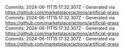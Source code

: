 Commits: 2024-06-11T15:17:32.307Z - Generated via https://github.com/marketplace/actions/artificial-grass
<br>
Commits: 2024-06-11T15:17:32.307Z - Generated via https://github.com/marketplace/actions/artificial-grass
<br>
Commits: 2024-06-11T15:17:32.307Z - Generated via https://github.com/marketplace/actions/artificial-grass
<br>
Commits: 2024-06-11T15:17:32.307Z - Generated via https://github.com/marketplace/actions/artificial-grass
<br>
